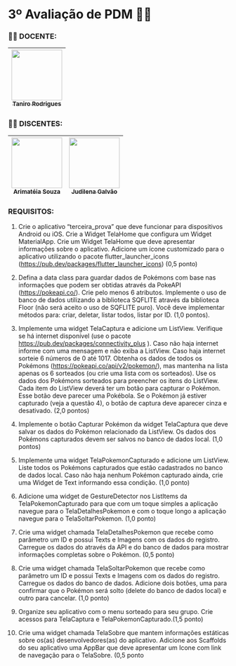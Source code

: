 # 3º Avaliação de PDM 🧑‍💻

### 👨‍🏫 DOCENTE:

| [<img src="https://avatars.githubusercontent.com/u/2386445?v=4" width=115><br><sub>Taniro Rodrigues</sub>](https://github.com/taniro) |
|:------------------------------------------------------------------------------------------------------------------------------------:|

### 👨‍🎓 DISCENTES:

| [<img src="https://avatars.githubusercontent.com/u/79428565?s=400&u=4fc2066e072fd3651f344633080d60872acf57dc&v=4" width=115><br><sub>Arimatéia Souza</sub>](https://github.com/arimateia-souza) | [<img src="https://avatars.githubusercontent.com/u/127363645?v=4" width=115><br><sub>Judilena Galvão</sub>](https://github.com/JudilenaGalvao) 
| :---: | :---: 

### REQUISITOS:
1) Crie o aplicativo “terceira_prova” que deve funcionar para dispositivos Android ou iOS. Crie a 
Widget TelaHome que configura um Widget MaterialApp. Crie um Widget TelaHome que deve 
apresentar informações sobre o aplicativo. Adicione um ícone customizado para o aplicativo utilizando 
o pacote flutter_launcher_icons (https://pub.dev/packages/flutter_launcher_icons) (0,5 ponto)

2) Defina a data class para guardar dados de Pokémons com base nas informações que podem ser 
obtidas através da PokeAPI (https://pokeapi.co/). Crie pelo menos 6 atributos. Implemente o uso de 
banco de dados utilizando a biblioteca SQFLITE através da biblioteca Floor (não será aceito o uso 
de SQFLITE puro). Você deve implementar métodos para: criar, deletar, listar todos, listar por ID.
(1,0 pontos).

3) Implemente uma widget TelaCaptura e adicione um ListView. Verifique se há internet disponível 
(use o pacote https://pub.dev/packages/connectivity_plus ). Caso não haja internet informe com uma 
mensagem e não exiba a ListView. Caso haja internet sorteie 6 números de 0 até 1017. Obtenha os 
dados de todos os Pokémons (https://pokeapi.co/api/v2/pokemon/), mas mantenha na lista apenas os 
6 sorteados (ou crie uma lista com os sorteados). Use os dados dos Pokémons sorteados para 
preencher os itens do ListView. Cada item do ListView deverá ter um botão para capturar o Pokémon. 
Esse botão deve parecer uma Pokébola. Se o Pokémon já estiver capturado (veja a questão 4), o 
botão de captura deve aparecer cinza e desativado. (2,0 pontos)

4) Implemente o botão Capturar Pokémon da widget TelaCaptura que deve salvar os dados do 
Pokémon relacionado da ListView. Os dados dos Pokémons capturados devem ser salvos no banco 
de dados local. (1,0 pontos)

5) Implemente uma widget TelaPokemonCapturado e adicione um ListView. Liste todos os Pokémons 
capturados que estão cadastrados no banco de dados local. Caso não haja nenhum Pokémon 
capturado ainda, crie uma Widget de Text informando essa condição. (1,0 ponto)

6) Adicione uma widget de GestureDetector nos ListItems da TelaPokemonCapturado para que com 
um toque simples a aplicação navegue para o TelaDetalhesPokemon e com o toque longo a 
aplicação navegue para o TelaSoltarPokemon. (1,0 ponto)

7) Crie uma widget chamada TelaDetalhesPokemon que recebe como parâmetro um ID e possui 
Texts e Imagens com os dados do registro. Carregue os dados do através da API e do banco de 
dados para mostrar informações completas sobre o Pokémon. (0,5 ponto)

8) Crie uma widget chamada TelaSoltarPokemon que recebe como parâmetro um ID e possui Texts e 
Imagens com os dados do registro. Carregue os dados do banco de dados. Adicione dois botões, 
uma para confirmar que o Pokémon será solto (delete do banco de dados local) e outro para 
cancelar. (1,0 ponto)

9) Organize seu aplicativo com o menu sorteado para seu grupo. Crie acessos para TelaCaptura e 
TelaPokemonCapturado.(1,5 ponto)

10) Crie uma widget chamada TelaSobre que mantem informações estáticas sobre os(as)
desenvolvedores(as) do aplicativo. Adicione aos Scaffolds do seu aplicativo uma AppBar que deve 
apresentar um Icone com link de navegação para o TelaSobre. (0,5 ponto






